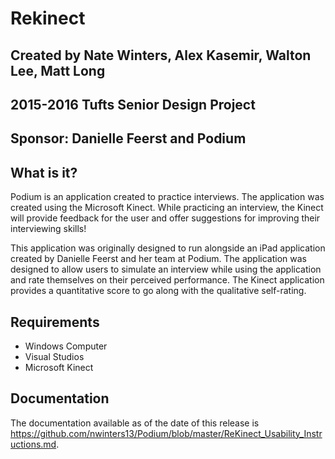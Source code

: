 # Rekinect
## Created by Nate Winters, Alex Kasemir, Walton Lee, Matt Long
## 2015-2016 Tufts Senior Design Project
## **Sponsor:** Danielle Feerst and Podium

 What is it?
  -----------
  Podium is an application created to practice interviews. The application was
  created using the Microsoft Kinect. While practicing an interview, the Kinect
  will provide feedback for the user and offer suggestions for improving their
  interviewing skills!

  This application was originally designed to run alongside an iPad application
  created by Danielle Feerst and her team at Podium. The application was 
  designed to allow users to simulate an interview while using the application
  and rate themselves on their perceived performance. The Kinect application
  provides a quantitative score to go along with the qualitative self-rating.

  Requirements
  ------------
  * Windows Computer
  * Visual Studios
  * Microsoft Kinect

  Documentation
  -------------

  The documentation available as of the date of this release is 
  https://github.com/nwinters13/Podium/blob/master/ReKinect_Usability_Instructions.md.
